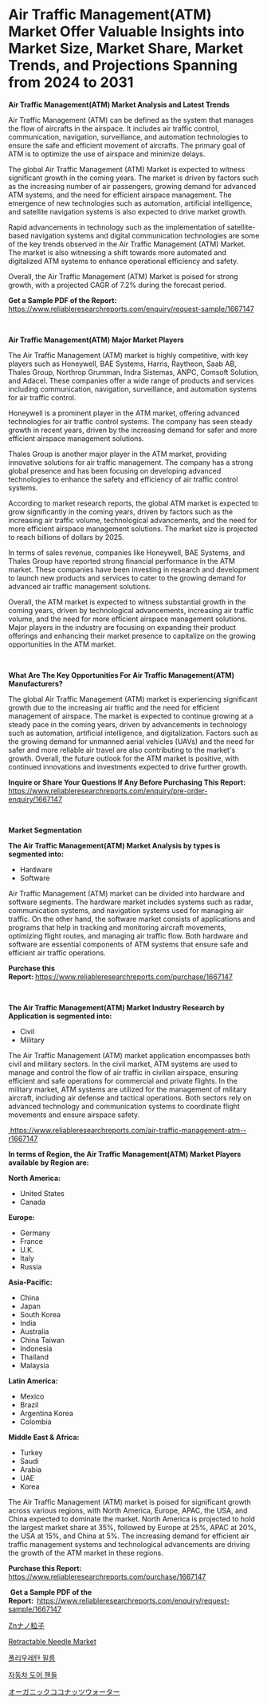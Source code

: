 <p><h1>Air Traffic Management(ATM) Market Offer Valuable Insights into Market Size, Market Share, Market Trends, and Projections Spanning from 2024 to 2031</h1></p><p><strong>Air Traffic Management(ATM) Market Analysis and Latest Trends</strong></p>
<p><p>Air Traffic Management (ATM) can be defined as the system that manages the flow of aircrafts in the airspace. It includes air traffic control, communication, navigation, surveillance, and automation technologies to ensure the safe and efficient movement of aircrafts. The primary goal of ATM is to optimize the use of airspace and minimize delays.</p><p>The global Air Traffic Management (ATM) Market is expected to witness significant growth in the coming years. The market is driven by factors such as the increasing number of air passengers, growing demand for advanced ATM systems, and the need for efficient airspace management. The emergence of new technologies such as automation, artificial intelligence, and satellite navigation systems is also expected to drive market growth.</p><p>Rapid advancements in technology such as the implementation of satellite-based navigation systems and digital communication technologies are some of the key trends observed in the Air Traffic Management (ATM) Market. The market is also witnessing a shift towards more automated and digitalized ATM systems to enhance operational efficiency and safety.</p><p>Overall, the Air Traffic Management (ATM) Market is poised for strong growth, with a projected CAGR of 7.2% during the forecast period.</p></p>
<p><strong>Get a Sample PDF of the Report:&nbsp;</strong> <a href="https://www.reliableresearchreports.com/enquiry/request-sample/1667147">https://www.reliableresearchreports.com/enquiry/request-sample/1667147</a></p>
<p>&nbsp;</p>
<p><strong>Air Traffic Management(ATM) Major Market Players</strong></p>
<p><p>The Air Traffic Management (ATM) market is highly competitive, with key players such as Honeywell, BAE Systems, Harris, Raytheon, Saab AB, Thales Group, Northrop Grumman, Indra Sistemas, ANPC, Comsoft Solution, and Adacel. These companies offer a wide range of products and services including communication, navigation, surveillance, and automation systems for air traffic control.</p><p>Honeywell is a prominent player in the ATM market, offering advanced technologies for air traffic control systems. The company has seen steady growth in recent years, driven by the increasing demand for safer and more efficient airspace management solutions.</p><p>Thales Group is another major player in the ATM market, providing innovative solutions for air traffic management. The company has a strong global presence and has been focusing on developing advanced technologies to enhance the safety and efficiency of air traffic control systems.</p><p>According to market research reports, the global ATM market is expected to grow significantly in the coming years, driven by factors such as the increasing air traffic volume, technological advancements, and the need for more efficient airspace management solutions. The market size is projected to reach billions of dollars by 2025.</p><p>In terms of sales revenue, companies like Honeywell, BAE Systems, and Thales Group have reported strong financial performance in the ATM market. These companies have been investing in research and development to launch new products and services to cater to the growing demand for advanced air traffic management solutions.</p><p>Overall, the ATM market is expected to witness substantial growth in the coming years, driven by technological advancements, increasing air traffic volume, and the need for more efficient airspace management solutions. Major players in the industry are focusing on expanding their product offerings and enhancing their market presence to capitalize on the growing opportunities in the ATM market.</p></p>
<p>&nbsp;</p>
<p><strong>What Are The Key Opportunities For Air Traffic Management(ATM) Manufacturers?</strong></p>
<p><p>The global Air Traffic Management (ATM) market is experiencing significant growth due to the increasing air traffic and the need for efficient management of airspace. The market is expected to continue growing at a steady pace in the coming years, driven by advancements in technology such as automation, artificial intelligence, and digitalization. Factors such as the growing demand for unmanned aerial vehicles (UAVs) and the need for safer and more reliable air travel are also contributing to the market's growth. Overall, the future outlook for the ATM market is positive, with continued innovations and investments expected to drive further growth.</p></p>
<p><strong>Inquire or Share Your Questions If Any Before Purchasing This Report:</strong> <a href="https://www.reliableresearchreports.com/enquiry/pre-order-enquiry/1667147">https://www.reliableresearchreports.com/enquiry/pre-order-enquiry/1667147</a></p>
<p>&nbsp;</p>
<p><strong>Market Segmentation</strong></p>
<p><strong>The Air Traffic Management(ATM) Market Analysis by types is segmented into:</strong></p>
<p><ul><li>Hardware</li><li>Software</li></ul></p>
<p><p>Air Traffic Management (ATM) market can be divided into hardware and software segments. The hardware market includes systems such as radar, communication systems, and navigation systems used for managing air traffic. On the other hand, the software market consists of applications and programs that help in tracking and monitoring aircraft movements, optimizing flight routes, and managing air traffic flow. Both hardware and software are essential components of ATM systems that ensure safe and efficient air traffic operations.</p></p>
<p><strong>Purchase this Report:&nbsp;</strong><a href="https://www.reliableresearchreports.com/purchase/1667147">https://www.reliableresearchreports.com/purchase/1667147</a></p>
<p>&nbsp;</p>
<p><strong>The Air Traffic Management(ATM) Market Industry Research by Application is segmented into:</strong></p>
<p><ul><li>Civil</li><li>Military</li></ul></p>
<p><p>The Air Traffic Management (ATM) market application encompasses both civil and military sectors. In the civil market, ATM systems are used to manage and control the flow of air traffic in civilian airspace, ensuring efficient and safe operations for commercial and private flights. In the military market, ATM systems are utilized for the management of military aircraft, including air defense and tactical operations. Both sectors rely on advanced technology and communication systems to coordinate flight movements and ensure airspace safety.</p></p>
<p><a href="https://www.reliableresearchreports.com/air-traffic-management-atm--r1667147">&nbsp;https://www.reliableresearchreports.com/air-traffic-management-atm--r1667147</a></p>
<p><strong>In terms of Region, the Air Traffic Management(ATM) Market Players available by Region are:</strong></p>
<p>
    <p> <strong> North America: </strong>
        <ul>
            <li>United States</li>
            <li>Canada</li>
        </ul>
        </p> 
    <p> <strong> Europe: </strong>
        <ul>
            <li>Germany</li>
            <li>France</li>
            <li>U.K.</li>
            <li>Italy</li>
            <li>Russia</li>
        </ul>
        </p> 
    <p> <strong> Asia-Pacific: </strong>
        <ul>
            <li>China</li>
            <li>Japan</li>
            <li>South Korea</li>
            <li>India</li>
            <li>Australia</li>
            <li>China Taiwan</li>
            <li>Indonesia</li>
            <li>Thailand</li>
            <li>Malaysia</li>
        </ul>
        </p> 
    <p> <strong> Latin America: </strong>
        <ul>
            <li>Mexico</li>
            <li>Brazil</li>
            <li>Argentina Korea</li>
            <li>Colombia</li>
        </ul>
        </p> 
    <p> <strong> Middle East & Africa: </strong>
        <ul>
            <li>Turkey</li>
            <li>Saudi</li>
            <li>Arabia</li>
            <li>UAE</li>
            <li>Korea</li>
        </ul>
    </p>
    </p>
<p><p>The Air Traffic Management (ATM) market is poised for significant growth across various regions, with North America, Europe, APAC, the USA, and China expected to dominate the market. North America is projected to hold the largest market share at 35%, followed by Europe at 25%, APAC at 20%, the USA at 15%, and China at 5%. The increasing demand for efficient air traffic management systems and technological advancements are driving the growth of the ATM market in these regions.</p></p>
<p><strong>Purchase this Report: </strong><a href="https://www.reliableresearchreports.com/purchase/1667147">https://www.reliableresearchreports.com/purchase/1667147</a></p>
<p>&nbsp;<strong>Get a Sample PDF of the Report:&nbsp;&nbsp;</strong><a href="https://www.reliableresearchreports.com/enquiry/request-sample/1667147">https://www.reliableresearchreports.com/enquiry/request-sample/1667147</a></p>
<p><strong></strong></p>
<p><p><a href="https://medium.com/@nicholasallan19/zno%E3%83%8A%E3%83%8E%E7%B2%92%E5%AD%90%E5%B8%82%E5%A0%B4%E3%81%AE%E8%A6%8F%E6%A8%A1%E3%81%A8%E5%B8%82%E5%A0%B4%E5%8B%95%E5%90%91-%E5%AE%8C%E5%85%A8%E3%81%AA%E7%94%A3%E6%A5%AD%E6%A6%82%E8%A6%81-2024%E5%B9%B4%E3%81%8B%E3%82%892031%E5%B9%B4-fb3e2393f149">Znナノ粒子</a></p><p><a href="https://www.linkedin.com/pulse/retractable-needle-market-size-reveals-best-marketing-channels-1bgfe?trackingId=0Wpf%2BuCG45BmYvpHdNhwng%3D%3D">Retractable Needle Market</a></p><p><a href="https://medium.com/@tammyholmes1955/pu-%ED%95%84%EB%A6%84-%EC%8B%9C%EC%9E%A5-%EC%8B%9C%EC%9E%A5-cagr-%EC%8B%9C%EC%9E%A5-%ED%8A%B8%EB%A0%8C%EB%93%9C-%EB%B0%8F-%EC%84%B1%EC%9E%A5-%EC%A0%84%EB%9E%B5%EC%97%90-%EB%8C%80%ED%95%9C-%ED%86%B5%EC%B0%B0%EB%A0%A5-62ba6b35aad8">폴리우레탄 필름</a></p><p><a href="https://medium.com/@gladycecarter2022/%EC%9E%90%EB%8F%99%EC%B0%A8-%EB%AC%B8-%EC%86%90%EC%9E%A1%EC%9D%B4-%EC%8B%9C%EC%9E%A5-%EB%B3%B4%EA%B3%A0%EC%84%9C%EB%8A%94-%EC%9D%B4-%EC%8B%9C%EC%9E%A5%EC%9D%98-%EC%B5%9C%EC%8B%A0-%ED%8A%B8%EB%A0%8C%EB%93%9C%EC%99%80-%EC%84%B1%EC%9E%A5-%EA%B8%B0%ED%9A%8C%EB%A5%BC-%EB%B3%B4%EC%97%AC%EC%A4%8D%EB%8B%88%EB%8B%A4-206235858fed">자동차 도어 핸들</a></p><p><a href="https://medium.com/@chrispcreem58/%E6%9C%89%E6%A9%9F%E3%82%B3%E3%82%B3%E3%83%8A%E3%83%83%E3%83%84%E3%82%A6%E3%82%A9%E3%83%BC%E3%82%BF%E3%83%BC%E5%B8%82%E5%A0%B4%E3%81%AF-%E5%B8%82%E5%A0%B4%E3%82%B7%E3%82%A7%E3%82%A2-%E5%B8%82%E5%A0%B4%E3%83%88%E3%83%AC%E3%83%B3%E3%83%89-%E5%B8%82%E5%A0%B4%E6%88%90%E9%95%B7%E3%81%AB%E9%96%A2%E3%81%99%E3%82%8B%E6%83%85%E5%A0%B1%E3%82%92%E6%8F%90%E4%BE%9B%E3%81%97%E3%81%BE%E3%81%99-97bcf9cbaae0">オーガニックココナッツウォーター</a></p></p>